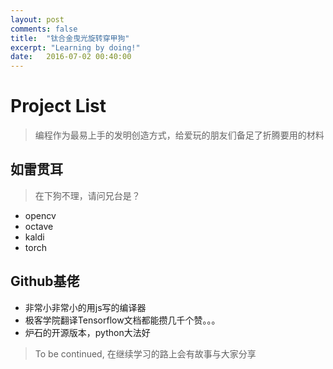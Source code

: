 ```yaml
---
layout: post
comments: false
title:  "钛合金曳光旋转穿甲狗"
excerpt: "Learning by doing!"
date:   2016-07-02 00:40:00
---
```


# Project List
> 编程作为最易上手的发明创造方式，给爱玩的朋友们备足了折腾要用的材料


## 如雷贯耳
> 在下狗不理，请问兄台是？

+ opencv
+ octave
+ kaldi
+ torch

## Github基佬

+ 非常小非常小的用js写的编译器
+ 极客学院翻译Tensorflow文档都能攒几千个赞。。。
+ 炉石的开源版本，python大法好


> To be continued, 在继续学习的路上会有故事与大家分享